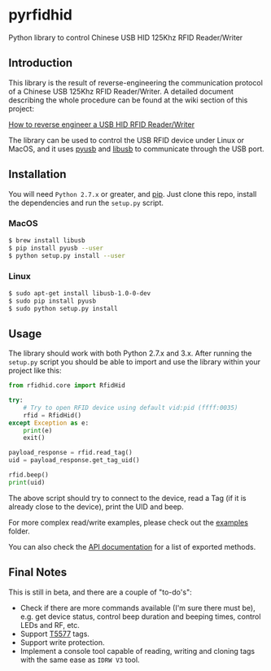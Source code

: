 # pyrfidhid

Python library to control Chinese USB HID 125Khz RFID Reader/Writer 


## Introduction

This library is the result of reverse-engineering the communication protocol of a Chinese USB 125Khz RFID Reader/Writer. A detailed document describing the whole procedure can be found at the wiki section of this project:

[How to reverse engineer a USB HID RFID Reader/Writer](https://github.com/charlysan/pyrfidhid/wiki/Reverse-Engineering-A-USB-HID-RFID-Reader-Writer)

The library can be used to control the USB RFID device under Linux or MacOS, and it uses [pyusb](https://github.com/pyusb/pyusb) and [libusb](http://libusb.info/) to communicate through the USB port.

## Installation

You will need `Python 2.7.x` or greater, and [pip](https://pip.pypa.io/en/stable/). Just clone this repo, install the dependencies and run the `setup.py` script. 

### MacOS
 
```bash
$ brew install libusb
$ pip install pyusb --user
$ python setup.py install --user
```


### Linux

```bash
$ sudo apt-get install libusb-1.0-0-dev
$ sudo pip install pyusb
$ sudo python setup.py install
```


## Usage

The library should work with both Python 2.7.x and 3.x. After running the `setup.py` script you should be able to import and use the library within your project like this:

```python
from rfidhid.core import RfidHid

try:
    # Try to open RFID device using default vid:pid (ffff:0035)
    rfid = RfidHid()
except Exception as e:
    print(e)
    exit()

payload_response = rfid.read_tag()
uid = payload_response.get_tag_uid()

rfid.beep()
print(uid)
```

The above script should try to connect to the device, read a Tag (if it is already close to the device), print the UID and beep.

For more complex read/write examples, please check out the [examples](https://github.com/charlysan/pyrfidhid/tree/master/examples) folder.

You can also check the [API documentation](documentation/apidoc.txt) for a list of exported methods.


## Final Notes

This is still in beta, and there are a couple of "to-do's":

- Check if there are more commands available (I'm sure there must be), e.g. get device status, control beep duration and beeping times, control LEDs and RF, etc. 
- Support [T5577](http://www.xccrfid.com/uploadfile/downloads/T5577.pdf) tags.
- Support write protection.
- Implement a console tool capable of reading, writing and cloning tags with the same ease as `IDRW V3` tool.
